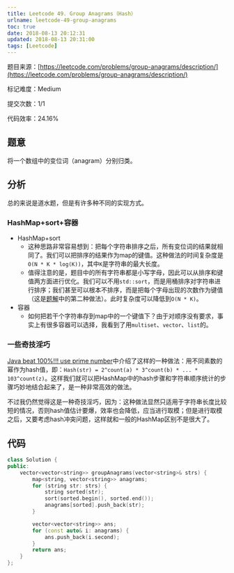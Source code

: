 ```yaml
---
title: Leetcode 49. Group Anagrams（Hash）
urlname: leetcode-49-group-anagrams
toc: true
date: 2018-08-13 20:12:31
updated: 2018-08-13 20:31:00
tags: [Leetcode]
---
```


题目来源：[https://leetcode.com/problems/group-anagrams/description/](https://leetcode.com/problems/group-anagrams/description/)

标记难度：Medium

提交次数：1/1

代码效率：24.16%

## 题意

将一个数组中的变位词（anagram）分别归类。

## 分析

总的来说是道水题，但是有许多种不同的实现方式。

### HashMap+sort+容器

* HashMap+sort
  * 这种思路非常容易想到：把每个字符串排序之后，所有变位词的结果就相同了。我们可以把排序的结果作为map的键值。这种做法的时间复杂度是`O(N * K * log(K))`，其中`K`是字符串的最大长度。
  * 值得注意的是，题目中的所有字符串都是小写字母，因此可以从排序和键值两方面进行优化。我们可以不用`std::sort`，而是用桶排序对字符串进行排序；我们甚至可以根本不排序，而是把每个字母出现的次数作为键值（这是[题解](https://leetcode.com/problems/group-anagrams/solution/)中的第二种做法）。此时复杂度可以降低到`O(N * K)`。
* 容器
  * 如何把若干个字符串存到map中的一个键值下？由于对顺序没有要求，事实上有很多容器可以选择，我看到了用`multiset`、`vector`、`list`的。

### 一些奇技淫巧

[Java beat 100%!!! use prime number](https://leetcode.com/problems/group-anagrams/discuss/19183/Java-beat-100!!!-use-prime-number)中介绍了这样的一种做法：用不同素数的幂作为hash值，即：`Hash(str) = 2^count(a) * 3^count(b) * ... * 103^count(z)`。这样我们就可以把HashMap中的hash步骤和字符串顺序统计的步骤巧妙地结合起来了，是一种非常高效的做法。

不过我仍然觉得这是一种奇技淫巧，因为：这种做法显然只适用于字符串长度比较短的情况，否则hash值估计要爆，效率也会降低，应当进行取模；但是进行取模之后，又要考虑hash冲突问题，这样就和一般的HashMap区别不是很大了。

## 代码

```cpp
class Solution {
public:
    vector<vector<string>> groupAnagrams(vector<string>& strs) {
        map<string, vector<string>> anagrams;
        for (string str: strs) {
            string sorted(str);
            sort(sorted.begin(), sorted.end());
            anagrams[sorted].push_back(str);
        }

        vector<vector<string>> ans;
        for (const auto& i: anagrams) {
            ans.push_back(i.second);
        }
        return ans;
    }
};
```
